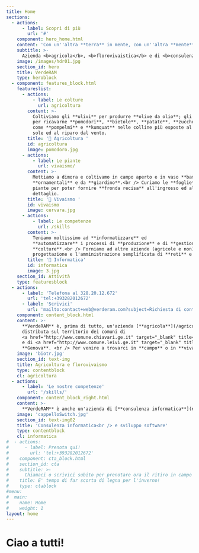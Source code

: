 ```yaml
---
title: Home
sections:
  - actions:
      - label: Scopri di più
        url: '#'
    component: hero_home.html
    content: 'Con un''altra **terra** in mente, con un''altra **mente** in terra.'
    subtitle: >- 
      Azienda <b>agricola</b>, <b>florovivaistica</b> e di <b>consulenza informatica</b> <br /><i>condotta (e raccontata) da <b>Valerio Sanguineti</b></i>
    image: /images/hdr01.jpg
    section_id: hero
    title: VerdeRAM
    type: heroblock
  - component: features_block.html
    featureslist:
      - actions:
          - label: Le colture
            url: agricoltura
        content: >-
          Coltiviamo gli **ulivi** per produrre **olive da olio**; gli **orti**
          per ricavarne **pomodori**, **bietole**, **patate**, **zucche**, **topinambur**, **cipolle** e tanti altri **_ortaggi di stagione_**. Cogliamo **piccoli frutti** ed **agrumi**
          come **pompelmi** e **kumquat** nelle colline più esposte al
          sole ed al riparo dal vento.
        title: '🍓 Agricoltura ' 
        id: agricoltura
        image: pomodoro.jpg
      - actions:
          - label: Le piante
            url: vivaismo/
        content: >-
          Mettiamo a dimora e coltivamo in campo aperto e in vaso **bambù**, **melograni**, **palme**, **pitosfori** ed altre piante
          **ornamentali** e da **giardino**.<br /> Curiamo le **foglie** delle nostre
          piante per poter fornire **fronda recisa** all'ingrosso ed al
          dettaglio.
        title: '🌻 Vivaismo '
        id: vivaismo
        image: cervara.jpg
      - actions:
          - label: Le competenze
            url: /skills
        content: >-
          Teniamo moltissimo ad **informatizzare** ed
          **automatizzare** i processi di **produzione** e di **gestione** delle
          **colture**.<br /> Forniamo ad altre aziende (agricole e non) **consulenza informatica** per la
          progettazione e l'amministrazione semplificata di **reti** e di **sistemi**.
        title: '📀 Informatica'
        id: informatica
        image: 3.jpg
    section_id: Attività
    type: featuresblock
  - actions:
      - label: 'Telefona al 328.20.12.672'
        url: 'tel:+393282012672'
      - label: 'Scrivici'
        url: 'mailto:contact+web@verderam.com?subject=Richiesta di contatto'
    component: content_block.html
    content: >-
      **VerdeRAM** è, prima di tutto, un'azienda [**agricola**](/agricoltura/), [**olivicola**](/ulivo/) e [**florovivaistica**](/vivaismo/)
      distributa sul territorio dei comuni di
      <a href="http://www.comune.chiavari.ge.it" target="_blank" title="Sito istituzionale del Comune di Chiavari">Chiavari</a> 
      e di <a href="http://www.comune.leivi.ge.it" target="_blank" title="Sito istituzionale del Comune di Leivi">Leivi</a>, in provincia di
      **Genova**. <br /> Per venire a trovarci in **campo** o in **vivaio**  [**telefona**](tel:+393282012672) al numero **328.20.12.672** oppure [**scrivi un'email**](mailto:contact+web@verderam.com?subject=Richiesta di contatto) per concordare un appuntamento.<br />Se preferisci puoi anche avviare una chat <a href="https://t.me/macerie5" target="_blank" title="Telegram">Telegram</a> o <a href="https://wa.me/393282012672" target="_blank" title="Whatsapp">Whatsapp</a>.
    image: 'biotr.jpg'
    section_id: text-img
    title: Agricoltura e florovivaismo
    type: contentblock
    cl: agricoltura
  - actions:
      - label: 'Le nostre competenze'
        url: '/skills/'
    component: content_block_right.html
    content: >-
      **VerdeRAM** è anche un'azienda di [**consulenza informatica**](#/informatica/) in grado di fornire ad aziende, scuole ed enti il **supporto tecnico** e gli **strumenti** più adatti per entrare con il piede giusto nel mondo del **networking**, dell'**automazione** e dell'**internet delle cose** e gestire centralmente e con semplicità ogni componente della propria **struttura produttiva digitale**.
    image: 'cappelloSwitch.jpg'
    section_id: text-img02
    title: 'Consulenza informatica<br /> e sviluppo software'
    type: contentblock
    cl: informatica    
#  - actions:
#      - label: Prenota qui!
#        url: 'tel:+393282012672'
#    component: cta_block.html
#    section_id: cta
#    subtitle: >-
#      Chiamaci o scrivici subito per prenotare ora il ritiro in campo o la consegna a domicilio:<br /> la disponibilità di legna d'ulivo è limitata!
#    title: E' tempo di far scorta di legna per l'inverno!
#    type: ctablock
#menu:
#  main:
#    name: Home
#    weight: 1
layout: home
---
```


# Ciao a tutti!